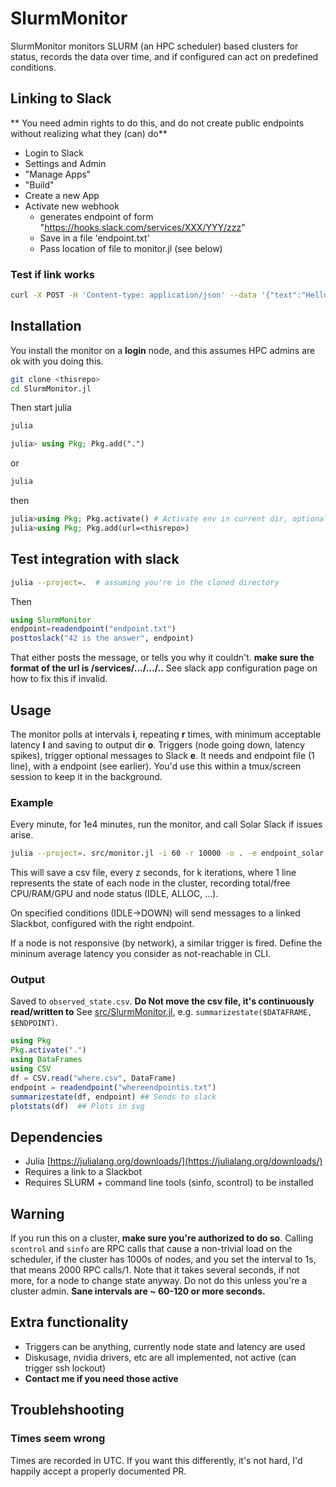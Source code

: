 # SlurmMonitor

SlurmMonitor monitors SLURM (an HPC scheduler) based clusters for status, records the data over time, and if configured can act on predefined conditions.

## Linking to Slack
** You need admin rights to do this, and do not create public endpoints without realizing what they (can) do**

- Login to Slack
- Settings and Admin
- "Manage Apps"
- "Build"
- Create a new App
- Activate new webhook
  - generates endpoint of form "https://hooks.slack.com/services/XXX/YYY/zzz"
  - Save in a file 'endpoint.txt'
  - Pass location of file to monitor.jl (see below)

### Test if link works
```bash
curl -X POST -H 'Content-type: application/json' --data '{"text":"Hello, World!"}' $URL
```

## Installation
You install the monitor on a **login** node, and this assumes HPC admins are ok with you doing this.
```bash
git clone <thisrepo>
cd SlurmMonitor.jl
```
Then start julia
```bash
julia
```
```julia
julia> using Pkg; Pkg.add(".")
```
or
```bash
julia
```
then
```julia
julia>using Pkg; Pkg.activate() # Activate env in current dir, optional
julia>using Pkg; Pkg.add(url=<thisrepo>)
```

## Test integration with slack
```bash
julia --project=.  # assuming you're in the cloned directory
```
Then
```julia
using SlurmMonitor
endpoint=readendpoint("endpoint.txt")
posttoslack("42 is the answer", endpoint)
```
That either posts the message, or tells you why it couldn't.
**make sure the format of the url is /services/.../.../..**
See slack app configuration page on how to fix this if invalid.

## Usage
The monitor polls at intervals **i**, repeating **r** times, with minimum acceptable latency **l** and saving to output dir **o**.
Triggers (node going down, latency spikes), trigger optional messages to Slack **e**.
It needs and endpoint file (1 line), with a endpoint (see earlier).
You'd use this within a tmux/screen session to keep it in the background.
### Example
Every minute, for 1e4 minutes, run the monitor, and call Solar Slack if issues arise.
```bash
julia --project=. src/monitor.jl -i 60 -r 10000 -o . -e endpoint_solar.txt -l 40
```
This will save a csv file, every z seconds, for k iterations, where 1 line represents the state of each node in the cluster, recording total/free CPU/RAM/GPU and node status (IDLE, ALLOC, ...).

On specified conditions (IDLE->DOWN) will send messages to a linked Slackbot, configured with the right endpoint.

If a node is not responsive (by network), a similar trigger is fired. Define the mininum average latency you consider as not-reachable in CLI.

### Output
Saved to `observed_state.csv`.
**Do Not move the csv file, it's continuously read/written to**
See [src/SlurmMonitor.jl](src/SlurmMonitor.jl), e.g. `summarizestate($DATAFRAME, $ENDPOINT)`.
```julia
using Pkg
Pkg.activate(".")
using DataFrames
using CSV
df = CSV.read("where.csv", DataFrame)
endpoint = readendpoint("whereendpointis.txt")
summarizestate(df, endpoint) ## Sends to slack
plotstats(df)  ## Plots in svg
```

## Dependencies
- Julia [https://julialang.org/downloads/](https://julialang.org/downloads/)
- Requires a link to a Slackbot
- Requires SLURM + command line tools (sinfo, scontrol) to be installed



## Warning
If you run this on a cluster, **make sure you're authorized to do so**. Calling `scontrol` and `sinfo` are RPC calls that cause a non-trivial load on the scheduler, if the cluster has 1000s of nodes, and you set the interval to 1s, that means 2000 RPC calls/1.
Note that it takes several seconds, if not more, for a node to change state anyway.
Do not do this unless you're a cluster admin.
**Sane intervals are ~ 60-120 or more seconds.**

## Extra functionality
- Triggers can be anything, currently node state and latency are used
- Diskusage, nvidia drivers, etc are all implemented, not active (can trigger ssh lockout)
- **Contact me if you need those active**

## Troublehshooting
### Times seem wrong
Times are recorded in UTC. If you want this differently, it's not hard, I'd happily accept a properly documented PR.
